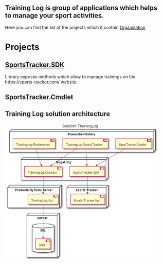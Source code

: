 ## Training Log is group of applications which helps to manage your sport activities. 
Here you can find the list of the projects which it contain [Organization](https://github.com/ProductivityTools-TrainingLog)

# Projects
## [SportsTracker.SDK](https://github.com/ProductivityTools-TrainingLog/ProductivityTools.SportsTracker.SDK)
Library exposes methods which allow to manage trainings on the https://sports-tracker.com/ website.

## SportsTracker.Cmdlet


## Training Log solution architecture

![Solution diagram](Images/SolutionDiagram.png)

